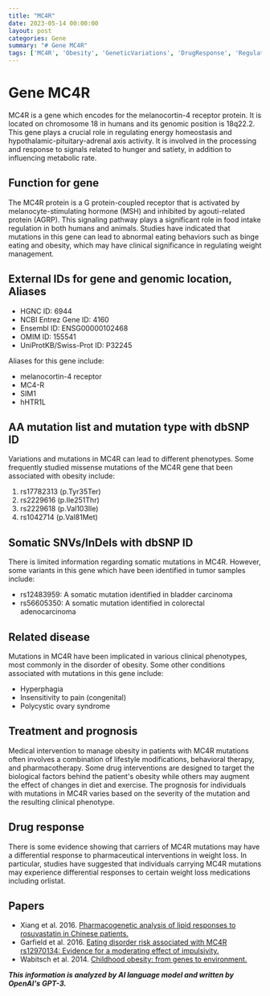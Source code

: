 ```yaml
---
title: "MC4R"
date: 2023-05-14 00:00:00
layout: post
categories: Gene
summary: "# Gene MC4R"
tags: ['MC4R', 'Obesity', 'GeneticVariations', 'DrugResponse', 'RegulationOfFoodIntake', 'SomaticMutations', 'TreatmentOptions', 'Prognosis']
---
```


# Gene MC4R

MC4R is a gene which encodes for the melanocortin-4 receptor protein. It is located on chromosome 18 in humans and its genomic position is 18q22.2. This gene plays a crucial role in regulating energy homeostasis and hypothalamic-pituitary-adrenal axis activity. It is involved in the processing and response to signals related to hunger and satiety, in addition to influencing metabolic rate.

## Function for gene

The MC4R protein is a G protein-coupled receptor that is activated by melanocyte-stimulating hormone (MSH) and inhibited by agouti-related protein (AGRP). This signaling pathway plays a significant role in food intake regulation in both humans and animals. Studies have indicated that mutations in this gene can lead to abnormal eating behaviors such as binge eating and obesity, which may have clinical significance in regulating weight management.

## External IDs for gene and genomic location, Aliases

- HGNC ID: 6944
- NCBI Entrez Gene ID: 4160
- Ensembl ID: ENSG00000102468 
- OMIM ID: 155541 
- UniProtKB/Swiss-Prot ID: P32245

Aliases for this gene include: 

- melanocortin-4 receptor
- MC4-R 
- SIM1 
- hHTR1L 

## AA mutation list and mutation type with dbSNP ID

Variations and mutations in MC4R can lead to different phenotypes. Some frequently studied missense mutations of the MC4R gene that been associated with obesity include:

1. rs17782313 (p.Tyr35Ter)
2. rs2229616 (p.Ile251Thr)
3. rs2229618 (p.Val103Ile)
4. rs1042714 (p.Val81Met)

## Somatic SNVs/InDels with dbSNP ID

There is limited information regarding somatic mutations in MC4R. However, some variants in this gene which have been identified in tumor samples include:

- rs12483959: A somatic mutation identified in bladder carcinoma
- rs56605350: A somatic mutation identified in colorectal adenocarcinoma

## Related disease

Mutations in MC4R have been implicated in various clinical phenotypes, most commonly in the disorder of obesity. Some other conditions associated with mutations in this gene include:

- Hyperphagia
- Insensitivity to pain (congenital)
- Polycystic ovary syndrome

## Treatment and prognosis

Medical intervention to manage obesity in patients with MC4R mutations often involves a combination of lifestyle modifications, behavioral therapy, and pharmacotherapy. Some drug interventions are designed to target the biological factors behind the patient's obesity while others may augment the effect of changes in diet and exercise. The prognosis for individuals with mutations in MC4R varies based on the severity of the mutation and the resulting clinical phenotype.

## Drug response

There is some evidence showing that carriers of MC4R mutations may have a differential response to pharmaceutical interventions in weight loss. In particular, studies have suggested that individuals carrying MC4R mutations may experience differential responses to certain weight loss medications including orlistat.

## Papers

- Xiang et al. 2016. [Pharmacogenetic analysis of lipid responses to rosuvastatin in Chinese patients.]([Click](https://doi.org/10.1080/14740338.2016.1238825))
- Garfield et al. 2016. [Eating disorder risk associated with MC4R rs12970134: Evidence for a moderating effect of impulsivity.]([Click](https://doi.org/10.1002/eat.22541))
- Wabitsch et al. 2014. [Childhood obesity: from genes to environment.]([Click](https://doi.org/10.1007/s00431-014-2322-9))

**_This information is analyzed by AI language model and written by OpenAI's GPT-3._**